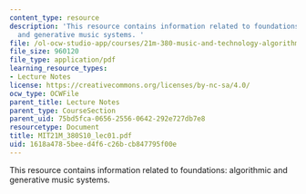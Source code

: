 ```yaml
---
content_type: resource
description: 'This resource contains information related to foundations: algorithmic
  and generative music systems. '
file: /ol-ocw-studio-app/courses/21m-380-music-and-technology-algorithmic-and-generative-music-spring-2010/1618a4785beed4f6c26bcb847795f00e_MIT21M_380S10_lec01.pdf
file_size: 960120
file_type: application/pdf
learning_resource_types:
- Lecture Notes
license: https://creativecommons.org/licenses/by-nc-sa/4.0/
ocw_type: OCWFile
parent_title: Lecture Notes
parent_type: CourseSection
parent_uid: 75bd5fca-0656-2556-0642-292e727db7e8
resourcetype: Document
title: MIT21M_380S10_lec01.pdf
uid: 1618a478-5bee-d4f6-c26b-cb847795f00e
---
```

This resource contains information related to foundations: algorithmic and generative music systems. 